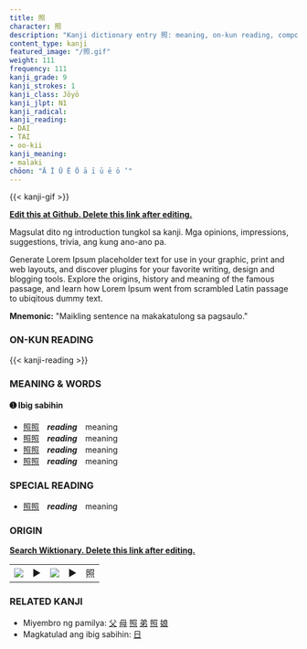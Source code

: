 ```yaml
---
title: 照
character: 照
description: "Kanji dictionary entry 照: meaning, on-kun reading, compounds, origin, related kanji"
content_type: kanji
featured_image: "/照.gif"
weight: 111
frequency: 111
kanji_grade: 9
kanji_strokes: 1
kanji_class: Jōyō
kanji_jlpt: N1
kanji_radical: 
kanji_reading: 
- DAI
- TAI
- oo-kii
kanji_meaning:
- malaki
chōon: "Ā Ī Ū Ē Ō ā ī ū ē ō ’"
---
```

[//]: # (Don't edit the line below. Kanji animated GIF code is automatically generated.)
{{< kanji-gif >}}

[//]: # (Edit below this line.)

**[Edit this at Github. Delete this link after editing.](https://github.com/tim0g/tim/tree/main/content/kanji/照/index.md)**

Magsulat dito ng introduction tungkol sa kanji. Mga opinions, impressions, suggestions, trivia, ang kung ano-ano pa.

Generate Lorem Ipsum placeholder text for use in your graphic, print and web layouts, and discover plugins for your favorite writing, design and blogging tools. Explore the origins, history and meaning of the famous passage, and learn how Lorem Ipsum went from scrambled Latin passage to ubiqitous dummy text.
 
**Mnemonic:** "Maikling sentence na makakatulong sa pagsaulo."

### ON-KUN READING

[//]: # (Don't edit the line below. ON-KUN READING code is automatically generated.)
{{< kanji-reading >}}

### MEANING & WORDS

#### ➊ **Ibig sabihin**
  - [照](../照)[照](../照)　***reading***　meaning
  - [照](../照)[照](../照)　***reading***　meaning
  - [照](../照)[照](../照)　***reading***　meaning
  - [照](../照)[照](../照)　***reading***　meaning

### SPECIAL READING
  - [照](../照)[照](../照)　***reading***　meaning

### ORIGIN

**[Search Wiktionary. Delete this link after editing.](https://wiktionary.org/wiki/照)**
<table class="kanji-table"><tr><td>
<img src="60px-照-bronze.svg.png">
</td><td>▶</td><td>
<img src="60px-照-oracle.svg.png">
</td><td>▶</td>
<td class="kanji-origin">照</td>
</tr></table>

### RELATED KANJI
- Miyembro ng pamilya: [父](../父) [母](../母) [照](../照) [弟](../弟) [照](../照) [娘](../娘)
- Magkatulad ang ibig sabihin: [日](../日)
